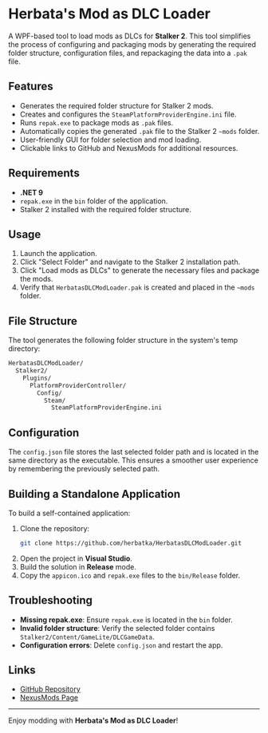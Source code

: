 # Herbata's Mod as DLC Loader

A WPF-based tool to load mods as DLCs for **Stalker 2**. This tool simplifies the process of configuring and packaging mods by generating the required folder structure, configuration files, and repackaging the data into a `.pak` file.

## Features

- Generates the required folder structure for Stalker 2 mods.
- Creates and configures the `SteamPlatformProviderEngine.ini` file.
- Runs `repak.exe` to package mods as `.pak` files.
- Automatically copies the generated `.pak` file to the Stalker 2 `~mods` folder.
- User-friendly GUI for folder selection and mod loading.
- Clickable links to GitHub and NexusMods for additional resources.

## Requirements

- **.NET 9**
- `repak.exe` in the `bin` folder of the application.
- Stalker 2 installed with the required folder structure.

## Usage

1. Launch the application.
2. Click "Select Folder" and navigate to the Stalker 2 installation path.
3. Click "Load mods as DLCs" to generate the necessary files and package the mods.
4. Verify that `HerbatasDLCModLoader.pak` is created and placed in the `~mods` folder.

## File Structure

The tool generates the following folder structure in the system's temp directory:
  ```bash
  HerbatasDLCModLoader/
    Stalker2/
      Plugins/
        PlatformProviderController/
          Config/
            Steam/
              SteamPlatformProviderEngine.ini
 ```
## Configuration

The `config.json` file stores the last selected folder path and is located in the same directory as the executable. This ensures a smoother user experience by remembering the previously selected path.

## Building a Standalone Application

To build a self-contained application:

1. Clone the repository:
   ```bash
   git clone https://github.com/herbatka/HerbatasDLCModLoader.git
   ```
2. Open the project in **Visual Studio**.
3. Build the solution in **Release** mode.
4. Copy the `appicon.ico` and `repak.exe` files to the `bin/Release` folder.

## Troubleshooting

- **Missing repak.exe**: Ensure `repak.exe` is located in the `bin` folder.
- **Invalid folder structure**: Verify the selected folder contains `Stalker2/Content/GameLite/DLCGameData`.
- **Configuration errors**: Delete `config.json` and restart the app.

## Links

- [GitHub Repository](https://github.com/herbatka/HerbatasDLCModLoader)
- [NexusMods Page](https://www.nexusmods.com/stalker2heartofchornobyl/mods/664)

---

Enjoy modding with **Herbata's Mod as DLC Loader**!
